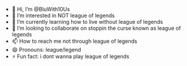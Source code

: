 - 👋 Hi, I’m @BluWith10Us
- 👀 I’m interested in NOT league of legends
- 🌱 I’m currently learning how to live without league of legends
- 💞️ I’m looking to collaborate on stoppin the curse known as league of legends
- 📫 How to reach me not through league of legends
- 😄 Pronouns: league/legend
- ⚡ Fun fact: i dont wanna play league of legends

<!---
BluWith10Us/BluWith10Us is a ✨ special ✨ repository because its `README.md` (this file) appears on your GitHub profile.
You can click the Preview link to take a look at your changes.
--->
